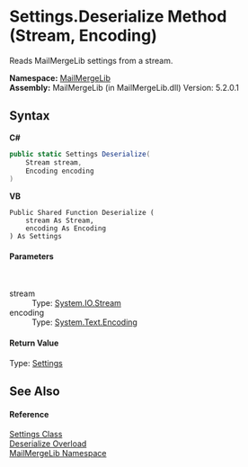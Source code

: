# Settings.Deserialize Method (Stream, Encoding)
 

Reads MailMergeLib settings from a stream.

**Namespace:**&nbsp;<a href="31c6ebbe-d683-7561-7308-5a5ee1f76bf5">MailMergeLib</a><br />**Assembly:**&nbsp;MailMergeLib (in MailMergeLib.dll) Version: 5.2.0.1

## Syntax

**C#**<br />
``` C#
public static Settings Deserialize(
	Stream stream,
	Encoding encoding
)
```

**VB**<br />
``` VB
Public Shared Function Deserialize ( 
	stream As Stream,
	encoding As Encoding
) As Settings
```


#### Parameters
&nbsp;<dl><dt>stream</dt><dd>Type: <a href="http://msdn2.microsoft.com/en-us/library/8f86tw9e" target="_blank">System.IO.Stream</a><br /></dd><dt>encoding</dt><dd>Type: <a href="http://msdn2.microsoft.com/en-us/library/86hf4sb8" target="_blank">System.Text.Encoding</a><br /></dd></dl>

#### Return Value
Type: <a href="c729baba-1ab5-f705-3e5a-c7d37d604073">Settings</a>

## See Also


#### Reference
<a href="c729baba-1ab5-f705-3e5a-c7d37d604073">Settings Class</a><br /><a href="ddaae6eb-da62-6969-d97f-659a00156145">Deserialize Overload</a><br /><a href="31c6ebbe-d683-7561-7308-5a5ee1f76bf5">MailMergeLib Namespace</a><br />